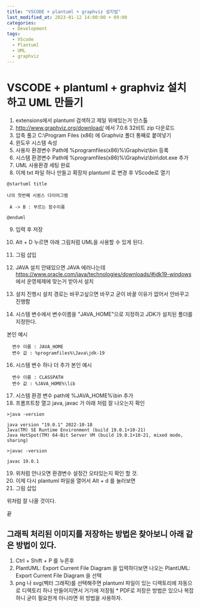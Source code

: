```yaml
---
title: "VSCODE + plantuml + graphviz 설치법"
last_modified_at: 2023-01-12 14:00:00 + 09:00
categories:
  - Development
tags:
  - VScode
  - Plantuml
  - UML
  - graphviz
---
```


VSCODE + plantuml + graphviz 설치하고 UML 만들기
===


1. extensions에서 plantuml 검색하고 제일 위에있는거 인스톨
2. http://www.graphviz.org/download/ 에서 7.0.6 32비트 zip 다운로드
3. 압축 풀고 C:\Program Files (x86) 에 Graphviz 폴더 통째로 붙여넣기
4. 윈도우 시스템 속성
5. 사용자 환경변수 Path에 %programfiles(x86)%\Graphviz\bin 등록
6. 시스템 환경변수 Path에 %programfiles(x86)%\Graphviz\bin\dot.exe 추가
7. UML 사용환경 세팅 완료
8. 이제 txt 파일 하나 만들고 확장자 plantuml 로 변경 후 VScode로 열기

```
@startuml title 

나의 첫번째 시퀀스 다이어그램

 A -> B : 부르는 함수이름

@enduml 
```

9. 입력 후 저장

10. Alt + D 누르면 아래 그림처럼 UML을 사용할 수 있게 된다.

11. 그림 삽입


12. JAVA 설치 안돼있으면 JAVA 에러나는데 https://www.oracle.com/java/technologies/downloads/#jdk19-windows 에서 운영체제에 맞는거 받아서 설치
13. 설치 진행시 설치 경로는 바꾸고싶으면 바꾸고 굳이 바꿀 이유가 없어서 안바꾸고 진행함
14. 시스템 변수에서 변수이름을 "JAVA_HOME"으로 지정하고 JDK가 설치된 폴더를 지정한다.

본인 예시
```
  변수 이름 : JAVA_HOME
  변수 값 : %programfiles%\Java\jdk-19
```
16. 시스템 변수 하나 더 추가
본인 예시
```
  변수 이름 : CLASSPATH
  변수 값 : %JAVA_HOME%\lib
```
17. 시스템 환경 변수 path에  %JAVA_HOME%\bin 추가
18. 프롬프트창 열고 java, javac 가 아래 처럼 잘 나오는지 확인

```
>java -version 

java version "19.0.1" 2022-10-18
Java(TM) SE Runtime Environment (build 19.0.1+10-21)
Java HotSpot(TM) 64-Bit Server VM (build 19.0.1+10-21, mixed mode, sharing)

>javac -version

javac 19.0.1
```

19. 위처럼 안나오면 환경변수 설정간 오타있는지 확인 할 것. 
20. 이제 다시 plantuml 파일을 열어서 Alt + d 를 눌러보면
21. 그림 삽입

위처럼 잘 나올 것이다.

끝


그래픽 처리된 이미지를 저장하는 방법은 찾아보니 아래 같은 방법이 있다.
---

1. Ctrl + Shift + P 를 누른후
2. PlantUML: Export Current File Diagram 을 입력하다보면 나오는 PlantUML: Export Current File Diagram 을 선택
3. png 나 svg(벡터 그래픽)를 선택해주면 plantuml 파일이 있는 디렉토리에 자동으로 디렉토리 하나 만들어지면서 거기에 저장됨
\* PDF로 저장은 방법은 있으나 복잡하니 굳이 필요한게 아니라면 위 방법을 사용하자.










<!--

주석 위치

-->




